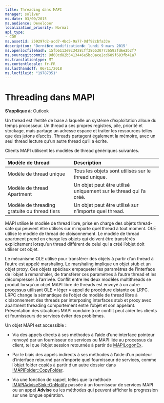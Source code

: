 ```yaml
---
title: Threading dans MAPI
manager: soliver
ms.date: 03/09/2015
ms.audience: Developer
localization_priority: Normal
api_type:
- COM
ms.assetid: 259297d2-acd7-4bc5-9a77-0df92cbfa33e
description: 'Derni�re modification�: lundi 9 mars 2015'
ms.openlocfilehash: 15fb6113e9c3428cff3865307736592fd6e2b2f7
ms.sourcegitcommit: 9d60cd82b5413446e5bc8ace2cd689f683fb41a7
ms.translationtype: MT
ms.contentlocale: fr-FR
ms.lasthandoff: 06/11/2018
ms.locfileid: "19787351"
---
```

# <a name="threading-in-mapi"></a>Threading dans MAPI

  
  
**S’applique à**: Outlook 
  
Un thread est l’entité de base à laquelle un système d’exploitation alloue du temps processeur. Un thread a ses propres registres, pile, priorité et stockage, mais partage un adresse espace et traiter les ressources telles que des jetons d’accès. Threads partagent également la mémoire, avec un seul thread lecture qu’un autre thread qu’il a écrite.
  
Clients MAPI utilisent les modèles de thread génériques suivantes.
  
|**Modèle de thread**|**Description**|
|:-----|:-----|
|Modèle de thread unique  <br/> |Tous les objets sont utilisés sur le thread unique.  <br/> |
|Modèle de thread Apartment  <br/> |Un objet peut être utilisé uniquement sur le thread qui l’a créé.  <br/> |
|Modèle de threading gratuite ou thread tiers  <br/> |Un objet peut être utilisé sur n’importe quel thread.  <br/> |
   
MAPI utilise le modèle de thread libre, prise en charge des objets thread-safe qui peuvent être utilisés sur n’importe quel thread à tout moment. OLE utilise le modèle de thread de cloisonnement. Le modèle de thread apartment prend en charge les objets qui doivent être transférés explicitement lorsqu’un thread différent de celui qui a créé l’objet doit utiliser cet objet.
  
Le mécanisme OLE utilise pour transférer des objets à partir d’un thread à l’autre est appelé marshaling. Le marshaling implique un objet stub et un objet proxy. Ces objets spéciaux empaqueter les paramètres de l’interface de l’objet à remarshaler, de transférer ces paramètres à l’autre thread et les décompresser à l’arrivée. Conflit entre les deux modèles multithreads se produit lorsqu’un objet MAPI libre de threads est envoyé à un autre processus utilisant OLE « léger » appel de procédure distante ou LRPC. LRPC change la sémantique de l’objet de modèle de thread libre à cloisonnement des threads par interposing interfaces stub et proxy avec apartment threading comportement entre l’objet et son appelant. Présentation des situations MAPI conduire à ce conflit peut aider les clients et fournisseurs de services éviter des problèmes.
  
Un objet MAPI est accessible :
  
- Via des appels directs à ses méthodes à l’aide d’une interface pointeur renvoyé par un fournisseur de services ou MAPI liée au processus du client, tel que l’objet session retournée à partir de [MAPILogonEx](mapilogonex.md).
    
- Par le biais des appels indirects à ses méthodes à l’aide d’un pointeur d’interface retourné par n’importe quel fournisseur de services, comme l’objet folder copiés à partir d’un autre dossier dans [IMAPIFolder::CopyFolder](imapifolder-copyfolder.md).
    
- Via une fonction de rappel, telles que la méthode [IMAPIAdviseSink::OnNotify](imapiadvisesink-onnotify.md) passée à un fournisseur de services MAPI ou un appel **Advise** ou les méthodes qui peuvent afficher la progression sur une longue opération. 
    

